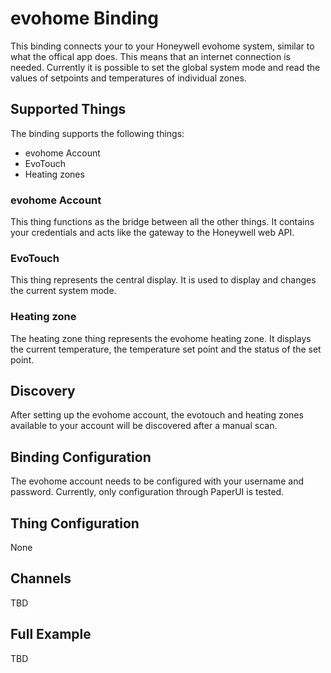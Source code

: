 # evohome Binding

This binding connects your to your Honeywell evohome system, similar to what the offical app does. This means that an internet connection is needed. Currently it is possible to set the global system mode and read the values of setpoints and temperatures of individual zones.



## Supported Things

The binding supports the following things:

* evohome Account
* EvoTouch
* Heating zones

### evohome Account

This thing functions as the bridge between all the other things. It contains your credentials and acts like the gateway to the Honeywell web API. 

### EvoTouch

This thing represents the central display. It is used to display and changes the current system mode.

### Heating zone

The heating zone thing represents the evohome heating zone. It displays the current temperature, the temperature set point and the status of the set point. 

## Discovery

After setting up the evohome account, the evotouch and heating zones available to your account will be discovered after a manual scan.


## Binding Configuration

The evohome account needs to be configured with your username and password. Currently, only configuration through PaperUI is tested.

## Thing Configuration

None

## Channels

TBD

## Full Example

TBD

